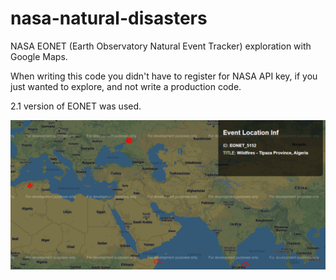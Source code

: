 # nasa-natural-disasters
NASA EONET (Earth Observatory Natural Event Tracker) exploration with Google Maps.  
  
When writing this code you didn't have to register for NASA API key, if you just wanted to explore, and not write a production code.  

2.1 version of EONET was used.  

![tracking natural disasters](https://raw.githubusercontent.com/sagasu/nasa-natural-disasters/main/tracking-disasters.png)


